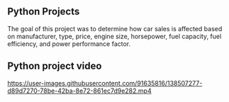 ## Python Projects
The goal of this project was to determine how car sales is affected based on manufacturer, type, price, engine size, horsepower, fuel capacity, fuel efficiency, and power performance factor. 
## Python project video 
https://user-images.githubusercontent.com/91635816/138507277-d89d7270-78be-42ba-8e72-861ec7d9e282.mp4


